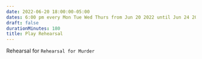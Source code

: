 ```yaml
---
date: 2022-06-20 18:00:00-05:00
dates: 6:00 pm every Mon Tue Wed Thurs from Jun 20 2022 until Jun 24 2022
draft: false
durationMinutes: 180
title: Play Rehearsal
---
```


Rehearsal for `Rehearsal for Murder`